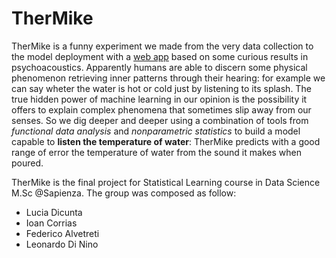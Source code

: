 # TherMike
TherMike is a funny experiment we made from the very data collection to the model deployment with a [web app](https://termike-demo.streamlit.app/) based on some curious results in psychoacoustics. Apparently humans are able to discern some physical phenomenon retrieving inner patterns through their hearing: for example we can say wheter the water is hot or cold just by listening to its splash. The true hidden power of machine learning in our opinion is the possibility it offers to explain complex phenomena that sometimes slip away from our senses. So we dig deeper and deeper using a combination of tools from *functional data analysis* and *nonparametric statistics* to build a model capable to **listen the temperature of water**: TherMike predicts with a good range of error the temperature of water from the sound it makes when poured. 

TherMike is the final project for Statistical Learning course in Data Science M.Sc @Sapienza. The group was composed as follow:
- Lucia Dicunta
- Ioan Corrias
- Federico Alvetreti
- Leonardo Di Nino
